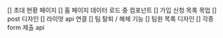 [] 초대 현황 페이지
[] 홈 페이지 데이터 로드 중 컴포넌트
[] 가입 신청 목록 목업
[] post 디자인
[] 라이엇 api 연결
[] 팀 탈퇴 / 해체 기능
[] 팀원 목록 디자인
[] 각종 form 제출 api
